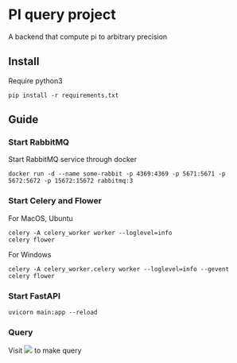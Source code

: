 # PI query project

A backend that compute pi to arbitrary precision

## Install

Require python3

```
pip install -r requirements.txt
```

## Guide

### Start RabbitMQ

Start RabbitMQ service through docker

```
docker run -d --name some-rabbit -p 4369:4369 -p 5671:5671 -p 5672:5672 -p 15672:15672 rabbitmq:3

```
### Start Celery and Flower

For MacOS, Ubuntu
```
celery -A celery_worker worker --loglevel=info
celery flower
```

For Windows
```
celery -A celery_worker.celery worker --loglevel=info --gevent
celery flower
```

### Start FastAPI

```
uvicorn main:app --reload
```

### Query

Visit ![](http://localhost:8000/docs) to make query
